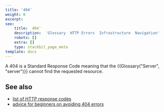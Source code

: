 ```yaml
---
title: '404'
weight: 0
excerpt: 
seo:
    title:  404'
    description:  'Glossary  HTTP Errors  Infrastructure  Navigation'
    robots: []
    extra: []
    type: stackbit_page_meta
template: docs
---
```


A 404 is a Standard Response Code meaning that the {{Glossary("Server", "server")}} cannot find the requested resource.

## See also

- [list of HTTP response codes](/en-US/docs/Web/HTTP/Status)
- [advice for beginners on avoiding 404 errors](/en-US/docs/Learn/Common_questions/Checking_that_your_web_site_is_working_properly)
